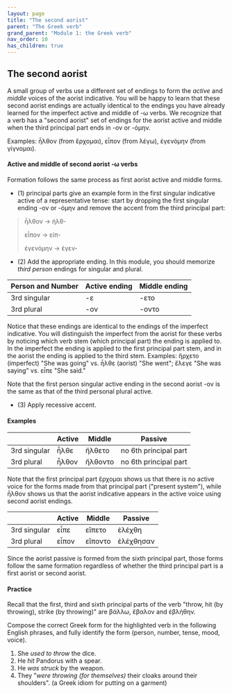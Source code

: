 ```yaml
---
layout: page
title: "The second aorist"
parent: "The Greek verb"
grand_parent: "Module 1: the Greek verb"
nav_order: 10
has_children: true
---
```



## The second aorist

A small group of verbs use a different set of endings to form the *active* and *middle* voices of the aorist indicative.  You will be happy to learn that these second aorist endings are actually identical to the endings you have already learned for the imperfect active and middle of -ω verbs.  We recognize that a verb has a "second aorist" set of endings for the aorist active and middle when the third principal part ends in -ον or -όμην.  

Examples: ἦλθον (from ἔρχομαι), εἶπον (from λέγω), ἐγενόμην (from γίγνομαι).


#### Active and middle of second aorist -ω verbs

Formation follows the same process as first aorist active and middle forms.

- (1) principal parts give an example form in the first singular indicative active of a representative tense: start by dropping the first singular ending -ον or -όμην and remove the accent from the third principal part:

> ἦλθον -> ἠλθ-
>
> εἶπον -> εἰπ-
> 
> ἐγενόμην -> ἐγεν-

- (2) Add the appropriate ending.  In this module, you should memorize *third person* endings for singular and plural.

| Person and Number | Active ending | Middle ending |
| --- | --- | --- |
| 3rd singular |  -ε | -ετο |
| 3rd plural | -ον | -οντο |

Notice that these endings are identical to the endings of the imperfect indicative. You will distinguish the imperfect from the aorist for these verbs by noticing which verb stem (which principal part) the ending is applied to. In the imperfect the ending is applied to the first principal part stem, and in the aorist the ending is applied to the third stem. Examples: ἤρχετο (imperfect) "She was going" vs. ἦλθε (aorist) "She went"; ἔλεγε "She was saying"  vs. εἶπε "She said."

Note that the first person singular active ending in the second aorist -ον is the same as that of the third personal plural active.


- (3) Apply recessive accent.  


#### Examples

| | Active | Middle | Passive |
| --- | --- | --- | --- |
| 3rd singular |  ἦλθε | ἤλθετο | no 6th principal part |
| 3rd plural | ἦλθον | ἤλθοντο | no 6th principal part  |

Note that the first principal part ἔρχομαι shows us that there is no active voice for the forms made from that principal part ("present system"), while ἦλθον shows us that the aorist indicative appears in the active voice using second aorist endings.

| | Active | Middle | Passive |
| --- | --- | --- | --- |
| 3rd singular |  εἶπε | εἴπετο | ἐλέχθη |
| 3rd plural | εἶπον | εἴποντο  |ἐλέχθησαν  |

Since the aorist passive is formed from the sixth principal part, those forms follow the same formation regardless of whether the third principal part is a first aorist or second aorist.

#### Practice

Recall that the first, third and sixth principal parts of the verb "throw, hit (by throwing), strike (by throwing)" are βάλλω, ἔβαλον and ἐβλήθην.

Compose the correct Greek form for the highlighted verb in the following English phrases, and fully identify the form (person, number, tense, mood, voice).

1. She *used to throw* the dice.
2. He *hit* Pandorus with a spear.
3. He *was struck* by the weapon.
4. They "*were throwing (for themselves)* their cloaks around their shoulders".  (a Greek idiom for putting on a garment)



